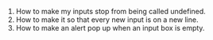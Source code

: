1. How to make my inputs stop from being called undefined.
2. How to make it so that every new input is on a new line.
3. How to make an alert pop up when an input box is empty.